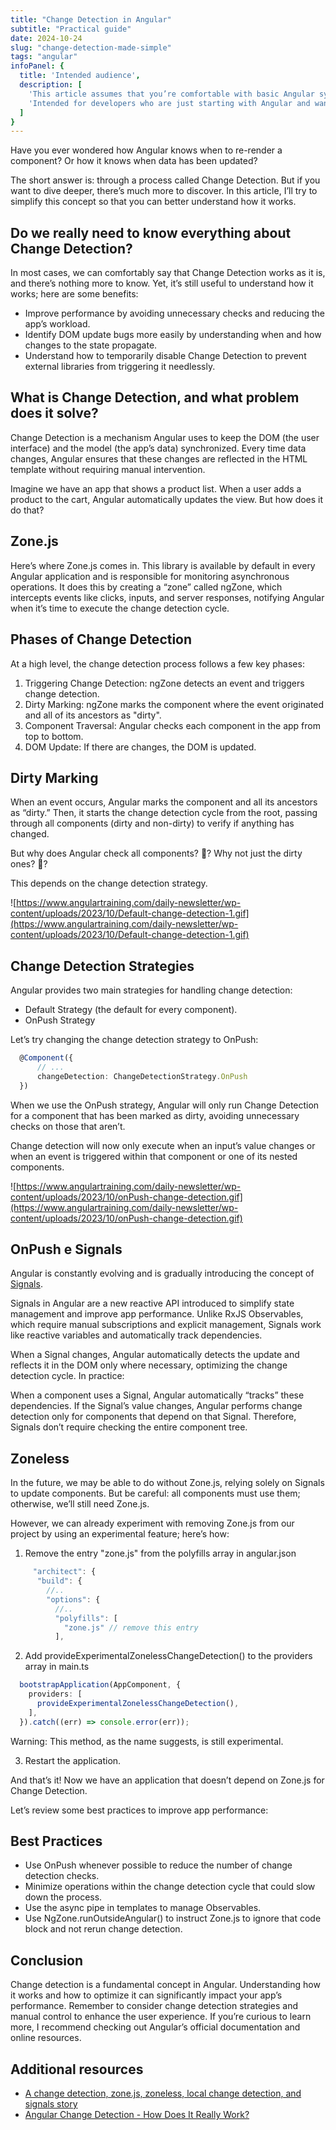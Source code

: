 ```yaml
---
title: "Change Detection in Angular"
subtitle: "Practical guide"
date: 2024-10-24
slug: "change-detection-made-simple"
tags: "angular"
infoPanel: {
  title: 'Intended audience',
  description: [
    'This article assumes that you’re comfortable with basic Angular syntax, but is otherwise written to be beginner-friendly.',
    'Intended for developers who are just starting with Angular and want to deepen their understanding of how Change Detection works.',
  ]
}
---
```



Have you ever wondered how Angular knows when to re-render a component? Or how it knows when data has been updated?

The short answer is: through a process called Change Detection. But if you want to dive deeper, there’s much more to discover. In this article, I’ll try to simplify this concept so that you can better understand how it works.

## Do we really need to know everything about Change Detection?

In most cases, we can comfortably say that Change Detection works as it is, and there’s nothing more to know. Yet, it’s still useful to understand how it works; here are some benefits:

- Improve performance by avoiding unnecessary checks and reducing the app’s workload.
- Identify DOM update bugs more easily by understanding when and how changes to the state propagate.
- Understand how to temporarily disable Change Detection to prevent external libraries from triggering it needlessly.

## What is Change Detection, and what problem does it solve?

Change Detection is a mechanism Angular uses to keep the DOM (the user interface) and the model (the app’s data) synchronized. Every time data changes, Angular ensures that these changes are reflected in the HTML template without requiring manual intervention.

Imagine we have an app that shows a product list. When a user adds a product to the cart, Angular automatically updates the view. But how does it do that?

## Zone.js

Here’s where Zone.js comes in. This library is available by default in every Angular application and is responsible for monitoring asynchronous operations. It does this by creating a “zone” called ngZone, which intercepts events like clicks, inputs, and server responses, notifying Angular when it’s time to execute the change detection cycle.

## Phases of Change Detection

At a high level, the change detection process follows a few key phases:

1. Triggering Change Detection: ngZone detects an event and triggers change detection.
2. Dirty Marking: ngZone marks the component where the event originated and all of its ancestors as "dirty".
3. Component Traversal: Angular checks each component in the app from top to bottom.
4. DOM Update: If there are changes, the DOM is updated.

## Dirty Marking

When an event occurs, Angular marks the component and all its ancestors as “dirty.” Then, it starts the change detection cycle from the root, passing through all components (dirty and non-dirty) to verify if anything has changed.

But why does Angular check all components? 🤔? Why not just the dirty ones? 🤔?

This depends on the change detection strategy.

![https://www.angulartraining.com/daily-newsletter/wp-content/uploads/2023/10/Default-change-detection-1.gif](https://www.angulartraining.com/daily-newsletter/wp-content/uploads/2023/10/Default-change-detection-1.gif)

## Change Detection Strategies

Angular provides two main strategies for handling change detection:

- Default Strategy (the default for every component).
- OnPush Strategy

Let’s try changing the change detection strategy to OnPush:

```typescript
  @Component({
      // ...
      changeDetection: ChangeDetectionStrategy.OnPush
  })
```

When we use the OnPush strategy, Angular will only run Change Detection for a component that has been marked as dirty, avoiding unnecessary checks on those that aren’t.

Change detection will now only execute when an input’s value changes or when an event is triggered within that component or one of its nested components.

![https://www.angulartraining.com/daily-newsletter/wp-content/uploads/2023/10/onPush-change-detection.gif](https://www.angulartraining.com/daily-newsletter/wp-content/uploads/2023/10/onPush-change-detection.gif)


## OnPush e Signals

Angular is constantly evolving and is gradually introducing the concept of [Signals](https://angular.dev/guide/signals).

Signals in Angular are a new reactive API introduced to simplify state management and improve app performance. Unlike RxJS Observables, which require manual subscriptions and explicit management, Signals work like reactive variables and automatically track dependencies.

When a Signal changes, Angular automatically detects the update and reflects it in the DOM only where necessary, optimizing the change detection cycle. In practice:

When a component uses a Signal, Angular automatically “tracks” these dependencies. If the Signal’s value changes, Angular performs change detection only for components that depend on that Signal. Therefore, Signals don’t require checking the entire component tree.

## Zoneless

In the future, we may be able to do without Zone.js, relying solely on Signals to update components. But be careful: all components must use them; otherwise, we’ll still need Zone.js.

However, we can already experiment with removing Zone.js from our project by using an experimental feature; here’s how:

1. Remove the entry "zone.js" from the polyfills array in angular.json

```typescript
     "architect": {
      "build": {
        //..
        "options": {
          //..
          "polyfills": [
            "zone.js" // remove this entry
          ],
```

2. Add provideExperimentalZonelessChangeDetection() to the providers array in main.ts

```typescript
  bootstrapApplication(AppComponent, {
    providers: [
      provideExperimentalZonelessChangeDetection(),
    ],
  }).catch((err) => console.error(err));
```

Warning: This method, as the name suggests, is still experimental.

3. Restart the application.

And that’s it! Now we have an application that doesn’t depend on Zone.js for Change Detection.

Let’s review some best practices to improve app performance:

## Best Practices

- Use OnPush whenever possible to reduce the number of change detection checks.
- Minimize operations within the change detection cycle that could slow down the process.
- Use the async pipe in templates to manage Observables.
- Use NgZone.runOutsideAngular() to instruct Zone.js to ignore that code block and not rerun change detection.

## Conclusion

Change detection is a fundamental concept in Angular. Understanding how it works and how to optimize it can significantly impact your app’s performance. Remember to consider change detection strategies and manual control to enhance the user experience. If you’re curious to learn more, I recommend checking out Angular’s official documentation and online resources.

## Additional resources

- [A change detection, zone.js, zoneless, local change detection, and signals story](https://justangular.com/blog/a-change-detection-zone-js-zoneless-local-change-detection-and-signals-story)
- [Angular Change Detection - How Does It Really Work?](https://blog.angular-university.io/how-does-angular-2-change-detection-really-work/)
